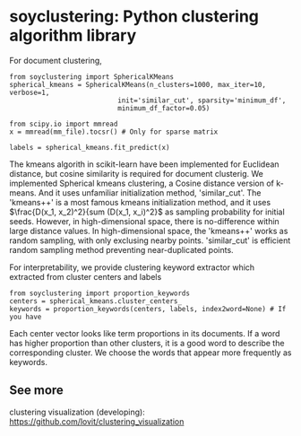 # soyclustering: Python clustering algorithm library

For document clustering, 

	from soyclustering import SphericalKMeans
	spherical_kmeans = SphericalKMeans(n_clusters=1000, max_iter=10, verbose=1,
                               init='similar_cut', sparsity='minimum_df', 
                               minimum_df_factor=0.05)

	from scipy.io import mmread
	x = mmread(mm_file).tocsr() # Only for sparse matrix

	labels = spherical_kmeans.fit_predict(x)

The kmeans algorith in scikit-learn have been implemented for Euclidean distance, but cosine similarity is required for document clusterig. We implemented Spherical kmeans clustering, a Cosine distance version of k-means. And it uses unfamiliar initialization method, 'similar_cut'. The 'kmeans++' is a most famous kmeans initialization method, and it uses $\frac{D(x_1, x_2)^2}{sum (D(x_1, x_i)^2}$ as sampling probability for initial seeds. However, in high-dimensional space, there is no-difference within large distance values. In high-dimensional space, the 'kmeans++' works as random sampling, with only exclusing nearby points. 'similar_cut' is efficient random sampling method preventing near-duplicated points. 

For interpretability, we provide clustering keyword extractor which extracted from cluster centers and labels

	from soyclustering import proportion_keywords
	centers = spherical_kmeans.cluster_centers_
	keywords = proportion_keywords(centers, labels, index2word=None) # If you have

Each center vector looks like term proportions in its documents. If a word has higher proportion than other clusters, it is a good word to describe the corresponding cluster. We choose the words that appear more frequently as keywords. 

## See more

clustering visualization (developing): https://github.com/lovit/clustering_visualization
